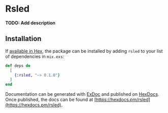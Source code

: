 # Rsled

**TODO: Add description**

## Installation

If [available in Hex](https://hex.pm/docs/publish), the package can be installed
by adding `rsled` to your list of dependencies in `mix.exs`:

```elixir
def deps do
  [
    {:rsled, "~> 0.1.0"}
  ]
end
```

Documentation can be generated with [ExDoc](https://github.com/elixir-lang/ex_doc)
and published on [HexDocs](https://hexdocs.pm). Once published, the docs can
be found at [https://hexdocs.pm/rsled](https://hexdocs.pm/rsled).

